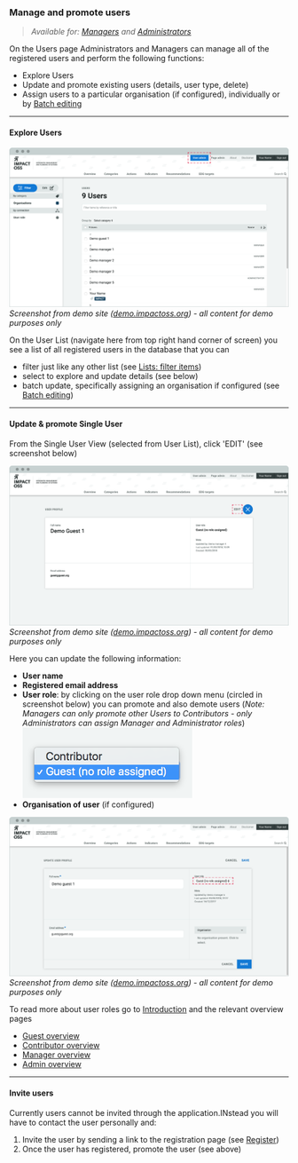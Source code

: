 ### Manage and promote users

> _Available for: [Managers](/managers/manager.md) and [Administrators](/admins/admin.md)_

On the Users page Administrators and Managers can manage all of the registered users and perform the following functions:

* Explore Users
* Update and promote existing users (details, user type, delete)
* Assign users to a particular organisation (if configured), individually or by [Batch editing](/managers/batch-edit.md)

---

#### Explore Users

![](/assets/m-user-list.png)
_Screenshot from demo site ([demo.impactoss.org](https://demo.impactoss.org)) - all content for demo purposes only_

On the User List (navigate here from top right hand corner of screen) you see a list of all registered users in the database that you can
* filter just like any other list (see [Lists: filter items](/visitors/lists-filter.md))
* select to explore and update details (see below)
* batch update, specifically assigning an organisation if configured (see [Batch editing](/managers/batch-edit.md))

---

#### Update & promote Single User

From the Single User View (selected from User List), click 'EDIT' (see screenshot below)

![](/assets/m-user-profile.png)
_Screenshot from demo site ([demo.impactoss.org](https://demo.impactoss.org)) - all content for demo purposes only_

Here you can update the following information:

* **User name**
* **Registered email address**
* **User role**: by clicking on the user role drop down menu (circled in screenshot below) you can promote and also demote users (_Note: Managers can only promote other Users to Contributors - only Administrators can assign Manager and Administrator roles_) ![](/assets/m-role.png)
* **Organisation of user** (if configured)

![](/assets/m-user-assign.png)
_Screenshot from demo site ([demo.impactoss.org](https://demo.impactoss.org)) - all content for demo purposes only_

To read more about user roles go to [Introduction](README.md) and the relevant overview pages
* [Guest overview](/guests/guest.md)
* [Contributor overview](/contributors/contributor.md)
* [Manager overview](/managers/manager.md)
* [Admin overview](/admins/admin.md)

---

#### Invite users

Currently users cannot be invited through the application.INstead you will have to contact the user personally and:
1. Invite the user by sending a link to the registration page (see [Register](/visitors/register.md))
2. Once the user has registered, promote the user (see above)
